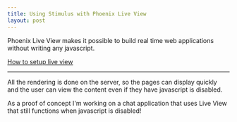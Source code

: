 ```yaml
---
title: Using Stimulus with Phoenix Live View
layout: post
---
```


Phoenix Live View makes it possible to build real time web applications without writing any javascript.


[How to setup live view](https://github.com/phoenixframework/phoenix_live_view/blob/master/guides/introduction/installation.md)

---

All the rendering is done on the server, so the pages can display quickly and the user can view the content even if they have javascript is disabled.

As a proof of concept I'm working on a chat application that uses Live View that still functions when javascript is disabled!

